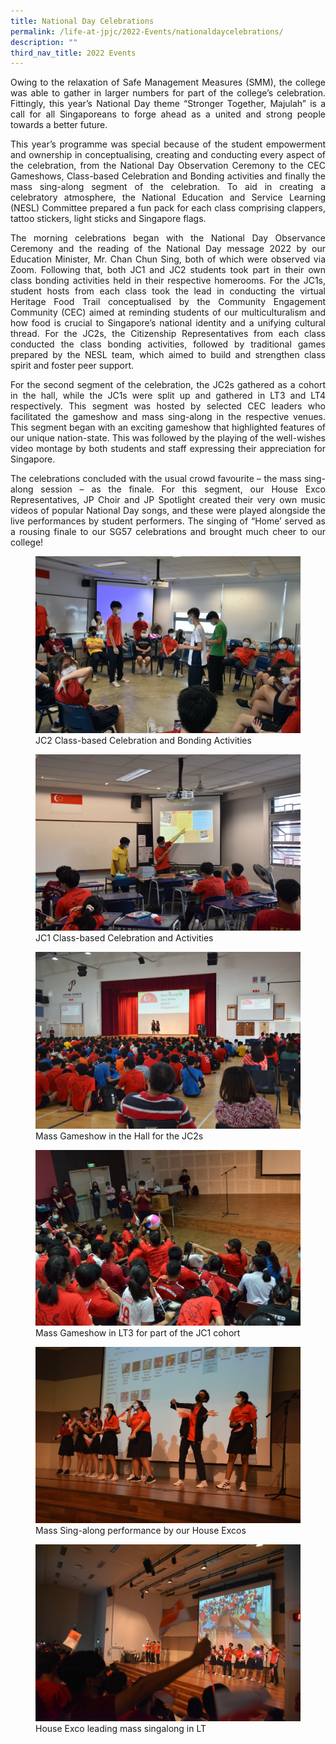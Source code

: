 ```yaml
---
title: National Day Celebrations
permalink: /life-at-jpjc/2022-Events/nationaldaycelebrations/
description: ""
third_nav_title: 2022 Events
---
```

<div align=justify>
	
<p>Owing to the relaxation of Safe Management Measures (SMM), the college was able to gather in larger numbers for part of the college’s celebration. Fittingly, this year’s National Day theme “Stronger Together, Majulah” is a call for all Singaporeans to forge ahead as a united and strong people towards a better future.</p>

<p>This year’s programme was special because of the student empowerment and ownership in conceptualising, creating and conducting every aspect of the celebration, from the National Day Observation Ceremony to the CEC Gameshows, Class-based Celebration and Bonding activities and finally the mass sing-along segment of the celebration. To aid in creating a celebratory atmosphere, the National Education and Service Learning (NESL) Committee prepared a fun pack for each class comprising clappers, tattoo stickers, light sticks and Singapore flags.</p>

<p>The morning celebrations began with the National Day Observance Ceremony and the reading of the National Day message 2022 by our Education Minister, Mr. Chan Chun Sing, both of which were observed via Zoom. Following that, both JC1 and JC2 students took part in their own class bonding activities held in their respective homerooms. For the JC1s, student hosts from each class took the lead in conducting the virtual Heritage Food Trail conceptualised by the Community Engagement Community (CEC) aimed at reminding students of our multiculturalism and how food is crucial to Singapore’s national identity and a unifying cultural thread.  For the JC2s, the Citizenship Representatives from each class conducted the class bonding activities, followed by traditional games prepared by the NESL team, which aimed to build and strengthen class spirit and foster peer support.</p>

<p>For the second segment of the celebration, the JC2s gathered as a cohort in the hall, while the JC1s were split up and gathered in LT3 and LT4 respectively. This segment was hosted by selected CEC leaders who facilitated the gameshow and mass sing-along in the respective venues. This segment began with an exciting gameshow that highlighted features of our unique nation-state. This was followed by the playing of the well-wishes video montage by both students and staff expressing their appreciation for Singapore.</p>

<p>The celebrations concluded with the usual crowd favourite – the mass sing-along session – as the finale. For this segment, our House Exco Representatives, JP Choir and JP Spotlight created their very own music videos of popular National Day songs, and these were played alongside the live performances by student performers. The singing of “Home’ served as a rousing finale to our SG57 celebrations and brought much cheer to our college!</p>
</div>
	
<figure>
<img src="/images/Life%20@%20JPJC/2022%20Events/National%20Day%20Celebrations/Photo%201.jpg">
<figcaption>JC2 Class-based Celebration and Bonding Activities</figcaption></figure>

<figure>
<img src="/images/Life%20@%20JPJC/2022%20Events/National%20Day%20Celebrations/Photo%202.jpg">
<figcaption>JC1 Class-based Celebration and Activities</figcaption>
</figure>

<figure>
<img src="/images/Life%20@%20JPJC/2022%20Events/National%20Day%20Celebrations/Photo%203.jpg">
<figcaption>Mass Gameshow in the Hall for the JC2s</figcaption></figure>
	
<figure>
<img src="/images/Life%20@%20JPJC/2022%20Events/National%20Day%20Celebrations/Photo%204.jpg">
<figcaption>Mass Gameshow in LT3 for part of the JC1 cohort</figcaption></figure>

<figure>
<img src="/images/Life%20@%20JPJC/2022%20Events/National%20Day%20Celebrations/Photo%205.jpg">
<figcaption>Mass Sing-along performance by our House Excos</figcaption></figure>

<figure>
<img src="/images/Life%20@%20JPJC/2022%20Events/National%20Day%20Celebrations/Photo%206%20House%20Exco%20leading%20mass%20singalong%20in%20LT.jpg">
<figcaption>House Exco leading mass singalong in LT</figcaption></figure>